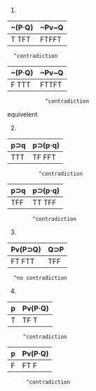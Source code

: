 1. 

|  ~(P·Q)  |  ~Pv~Q  |
|----------|---------|
|  T TFT   |  FTFFT  |
      ^contradiction

|  ~(P·Q)  |  ~Pv~Q  |
|----------|---------|
|  F TTT   |  FTTFT  |
                ^contradiction

equivelent

2. 

|  p⊃q  |  p⊃(p·q)  |
|-------|-----------|
|  TTT  |  TF FFT   |
              ^contradiction

|  p⊃q  |  p⊃(p·q)  |
|-------|-----------|
|  TFF  |  TT TFF   |
            ^contradiction


3.

|  Pv(P⊃Q)  |  Q⊃P  |
|-----------|-------|
|  FT FTT   |  TFF  |
      ^no contradiction

4. 

|  p  |  Pv(P·Q)  |
|-----|-----------|
|  T  |  TF T     |
         ^contradiction


|  p  |  Pv(P·Q)  |
|-----|-----------|
|  F  |  FT F     |
          ^contradiction



